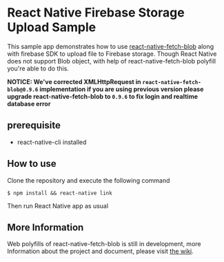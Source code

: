 # React Native Firebase Storage Upload Sample

This sample app demonstrates how to use [react-native-fetch-blob](https://github.com/wkh237/react-native-fetch-blob)
along with firebase SDK to upload file to Firebase storage. Though React
Native does not support Blob object, with help of react-native-fetch-blob
polyfill you're able to do this.

**NOTICE: We've corrected XMLHttpRequest in `react-native-fetch-blob@0.9.6` implementation if you are using previous version please upgrade react-native-fetch-blob to `0.9.6` to fix login and realtime database error**

## prerequisite

- react-native-cli installed

## How to use

Clone the repository and execute the following command

```
$ npm install && react-native link
```

Then run React Native app as usual

## More Information

Web polyfills of react-native-fetch-blob is still in development, more Information
about the project and document, please visit [the wiki](https://github.com/wkh237/react-native-fetch-blob/wiki/Web-API-Polyfills-(experimental)).

